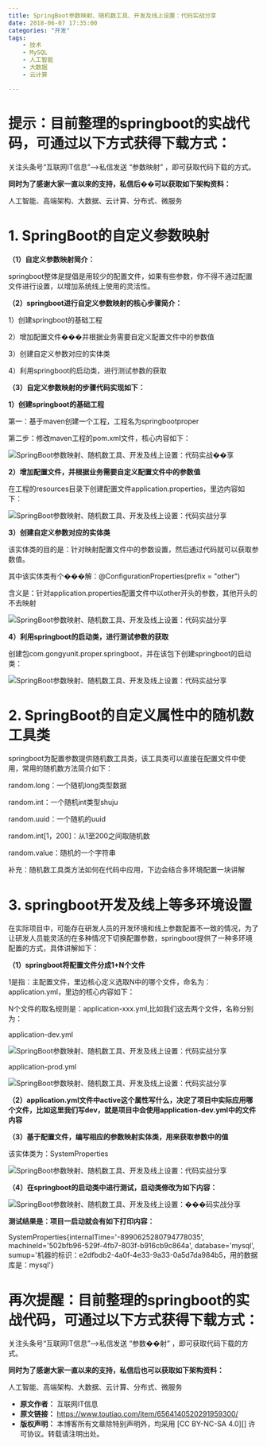 ```yaml
---
title: SpringBoot参数映射、随机数工具、开发及线上设置：代码实战分享
date: 2018-06-07 17:35:00
categories: "开发"
tags:
	- 技术
	- MySQL
	- 人工智能
	- 大数据
	- 云计算

---
```


# **提示：目前整理的springboot的实战代码，可通过以下方式获得下载方式：** #

关注头条号“互联网IT信息”——>私信发送 “参数映射” ，即可获取代码下载的方式。

**同时为了感谢大家一直以来的支持，私信后��可以获取如下架构资料：**

人工智能、高端架构、大数据、云计算、分布式、微服务

# 1. SpringBoot的自定义参数映射 #

**（1）自定义参数映射简介：**

springboot整体是提倡是用较少的配置文件，如果有些参数，你不得不通过配置文件进行设置，以增加系统线上使用的灵活性。

**（2）springboot进行自定义参数映射的核心步骤简介：**

1）创建springboot的基础工程

2）增加配置文件���并根据业务需要自定义配置文件中的参数值

3）创建自定义参数对应的实体类

4）利用springboot的启动类，进行测试参数的获取

**（3）自定义参数映射的步骤代码实现如下：**

**1）创建springboot的基础工程**

第一：基于maven创建一个工程，工程名为springbootproper

第二步：修改maven工程的pom.xml文件，核心内容如下：

![SpringBoot参数映射、随机数工具、开发及线上设置：代码实战��享][SpringBoot]

**2）增加配置文件，并根据业务需要自定义配置文件中的参数值**

在工程的resources目录下创建配置文件application.properties，里边内容如下：

![SpringBoot参数映射、随机数工具、开发及线上设置：代码实战分享][SpringBoot 1]

**3）创建自定义参数对应的实体类**

该实体类的目的是：针对映射配置文件中的参数设置，然后通过代码就可以获取参数值。

其中该实体类有个���解：@ConfigurationProperties(prefix = "other")

含义是：针对application.properties配置文件中以other开头的参数，其他开头的不去映射

![SpringBoot参数映射、随机数工具、开发及线上设置：代码实战分享][SpringBoot 2]

**4）利用springboot的启动类，进行测试参数的获取**

创建包com.gongyunit.proper.springboot，并在该包下创建springboot的启动类：

![SpringBoot参数映射、随机数工具、开发及线上设置：代码实战分享][SpringBoot 3]

# 2. SpringBoot的自定义属性中的随机数工具类 #

springboot为配置参数提供随机数工具类，该工具类可以直接在配置文件中使用，常用的随机数方法简介如下：

random.long：一个随机long类型数据

random.int：一个随机int类型shuju

random.uuid：一个随机的uuid

random.int\[1，200\]：从1至200之间取随机数

random.value：随机的一个字符串

补充：随机数工具类方法如何在代码中应用，下边会结合多环境配置一块讲解

# 3. springboot开发及线上等多环境设置 #

在实际项目中，可能存在研发人员的开发环境和线上参数配置不一致的情况，为了让研发人员能灵活的在多种情况下切换配置参数，springboot提供了一种多环境配置的方式，具体讲解如下：

**（1）springboot将配置文件分成1+N个文件**

1是指：主配置文件，里边核心定义选取N中的哪个文件，命名为：application.yml，里边的核心内容如下：

N个文件的取名规则是：application-xxx.yml,比如我们这去两个文件，名称分别为：

application-dev.yml

![SpringBoot参数映射、随机数工具、开发及线上设置：代码实战分享][SpringBoot 4]

application-prod.yml

![SpringBoot参数映射、随机数工具、开发及线上设置：代码实战分享][SpringBoot 5]

**（2）application.yml文件中active这个属性写什么，决定了项目中实际应用哪个文件，比如这里我们写dev，就是项目中会使用application-dev.yml中的文件内容**

**（3）基于配置文件，编写相应的参数映射实体类，用来获取参数中的值**

该实体类为：SystemProperties

![SpringBoot参数映射、随机数工具、开发及线上设置：代码实战分享][SpringBoot 6]

**（4）在springboot的启动类中进行测试，启动类修改为如下内容：**

![SpringBoot参数映射、随机数工具、开发及线上设置：���码实战分享][SpringBoot 7]

**测试结果是：项目一启动就会有如下打印内容：**

SystemProperties\{internalTime='-8990625280794778035', machineId='502bfb96-529f-4fb7-803f-b916cb9c864a', database='mysql', sumup='机器的标识：e2dfbdb2-4a0f-4e33-9a33-0a5d7da984b5，用的数据库是：mysql'\}

# **再次提醒：目前整理的springboot的实战代码，可通过以下方式获得下载方式：** #

关注头条号“互联网IT信息”——>私信发送 “参数��射” ，即可获取代码下载的方式。

**同时为了感谢大家一直以来的支持，私信后也可以获取如下架构资料：**

人工智能、高端架构、大数据、云计算、分布式、微服务


[SpringBoot]: /pro/os/crawler/QFFJ-YYIV-7BBU.jpg
[SpringBoot 1]: /pro/os/crawler/2EYM-Y2II-JEBU.jpg
[SpringBoot 2]: /pro/os/crawler/JIAF-Z322-2AI3.jpg
[SpringBoot 3]: /pro/os/crawler/Q2UF-EFNB-Z22E.jpg
[SpringBoot 4]: /pro/os/crawler/MRQU-JBAN-FQRM.jpg
[SpringBoot 5]: /pro/os/crawler/Z7BQ-JQYJ-Z67J.jpg
[SpringBoot 6]: /pro/os/crawler/REZM-QIVB-MUNF.jpg
[SpringBoot 7]: /pro/os/crawler/YZEM-FFEZ-IQZJ.jpg
 *  **原文作者：** 互联网IT信息
 *  **原文链接：** https://www.toutiao.com/item/6564140520291959300/
 *  **版权声明：** 本博客所有文章除特别声明外，均采用 [CC BY-NC-SA 4.0][] 许可协议。转载请注明出处。